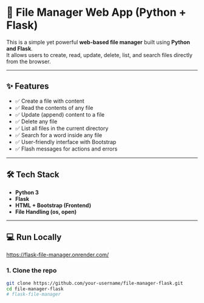 # 📁 File Manager Web App (Python + Flask)

This is a simple yet powerful **web-based file manager** built using **Python and Flask**.  
It allows users to create, read, update, delete, list, and search files directly from the browser.

---

## ✨ Features

- ✅ Create a file with content
- ✅ Read the contents of any file
- ✅ Update (append) content to a file
- ✅ Delete any file
- ✅ List all files in the current directory
- ✅ Search for a word inside any file
- ✅ User-friendly interface with Bootstrap
- ✅ Flash messages for actions and errors

---

## 🛠️ Tech Stack

- **Python 3**
- **Flask**
- **HTML + Bootstrap (Frontend)**
- **File Handling (os, open)**

---

## 💻 Run Locally
https://flask-file-manager.onrender.com/

### 1. Clone the repo
```bash
git clone https://github.com/your-username/file-manager-flask.git
cd file-manager-flask
#   f l a s k - f i l e - m a n a g e r 
 
 
